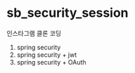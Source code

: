 # sb_security_session

인스타그램 클론 코딩 <br>

1. spring security
2. spring security + jwt
3. spring security + OAuth